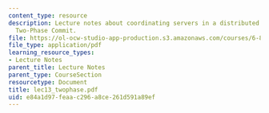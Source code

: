 ```yaml
---
content_type: resource
description: Lecture notes about coordinating servers in a distributed system, and
  Two-Phase Commit.
file: https://ol-ocw-studio-app-production.s3.amazonaws.com/courses/6-824-distributed-computer-systems-engineering-spring-2006/e84a1d97feaac296a8ce261d591a89ef_lec13_twophase.pdf
file_type: application/pdf
learning_resource_types:
- Lecture Notes
parent_title: Lecture Notes
parent_type: CourseSection
resourcetype: Document
title: lec13_twophase.pdf
uid: e84a1d97-feaa-c296-a8ce-261d591a89ef
---
```

